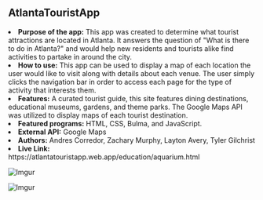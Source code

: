 ## AtlantaTouristApp

<li><b>Purpose of the app:</b> This app was created to determine what tourist attractions are located in Atlanta.
It answers the question of "What is there to do in Atlanta?" and would help new residents and tourists alike find activities to partake in around the city.</li>

<li><b>How to use:</b> This app can be used to display a map of each location the user would like to visit along with details about each venue. The user simply clicks
the navigation bar in order to access each page for the type of activity that interests them.</li>

<li><b>Features:</b> A curated tourist guide, this site features dining destinations, educational museums, gardens, and theme parks.
The Google Maps API was utilized to display maps of each tourist destination.</li>

<li><b>Featured programs:</b> HTML, CSS, Bulma, and JavaScript.</li>

<li><b>External API:</b> Google Maps </li>

<li><b>Authors:</b> Andres Corredor, Zachary Murphy, Layton Avery, Tyler Gilchrist</li>

<li><b>Live Link:</b></li>https://atlantatouristapp.web.app/education/aquarium.html

![Imgur](https://i.imgur.com/djT6a1e.gifv)

![Imgur](https://i.imgur.com/zQskDN7.gifv)
